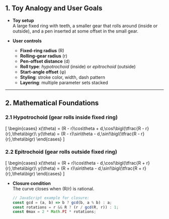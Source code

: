 ## 1. Toy Analogy and User Goals

- **Toy setup**  
  A large fixed ring with teeth, a smaller gear that rolls around (inside or outside), and a pen inserted at some offset in the small gear.

- **User controls**  
  - **Fixed‑ring radius** (R)  
  - **Rolling‑gear radius** (r)  
  - **Pen‑offset distance** (d)  
  - **Roll type**: *hypotrochoid* (inside) or *epitrochoid* (outside)  
  - **Start‑angle offset** (φ)  
  - **Styling**: stroke color, width, dash pattern  
  - **Layering**: multiple parameter sets stacked  

---

## 2. Mathematical Foundations

### 2.1 Hypotrochoid (gear rolls **inside** fixed ring)

\[
\begin{cases}
x(\theta) = (R - r)\cos\theta + d\,\cos\!\bigl(\tfrac{R - r}{r}\,\theta\bigr)\\
y(\theta) = (R - r)\sin\theta - d\,\sin\!\bigl(\tfrac{R - r}{r}\,\theta\bigr)
\end{cases}
\]

### 2.2 Epitrochoid (gear rolls **outside** fixed ring)

\[
\begin{cases}
x(\theta) = (R + r)\cos\theta - d\,\cos\!\bigl(\tfrac{R + r}{r}\,\theta\bigr)\\
y(\theta) = (R + r)\sin\theta - d\,\sin\!\bigl(\tfrac{R + r}{r}\,\theta\bigr)
\end{cases}
\]

- **Closure condition**  
  The curve closes when \(R/r\) is rational.  
  ```js
  // JavaScript example for closure:
  const gcd = (a, b) => b ? gcd(b, a % b) : a;
  const rotations = r && R ? (r / gcd(R, r)) : 1;
  const θmax = 2 * Math.PI * rotations;

